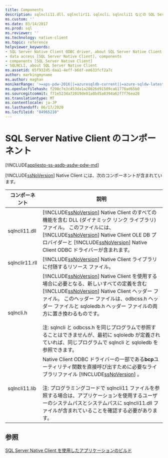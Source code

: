 ```yaml
---
title: Components
description: sqlncli11.dll、sqlnclir11、sqlncli、sqlncli11 などの SQL Server Native Client のコンポーネントについて説明します。
ms.custom: ''
ms.date: 03/14/2017
ms.prod: sql
ms.reviewer: ''
ms.technology: native-client
ms.topic: reference
helpviewer_keywords:
- SQL Server Native Client ODBC driver, about SQL Server Native Client ODBC driver
- data access [SQL Server Native Client], components
- components [SQL Server Native Client]
- SQLNCLI, about SQL Server Native Client
ms.assetid: 65f932d5-daa1-4eff-b6df-ee633fcf2a7c
author: markingmyname
ms.author: maghan
monikerRange: '>=aps-pdw-2016||=azuresqldb-current||=azure-sqldw-latest||>=sql-server-2016||=sqlallproducts-allversions||>=sql-server-linux-2017||=azuresqldb-mi-current'
ms.openlocfilehash: f298c7e3c453da1a20826d91509ca61778ad65b0
ms.sourcegitcommit: f71e523da72019de81a8bd5a0394a62f7f76ea20
ms.translationtype: MT
ms.contentlocale: ja-JP
ms.lasthandoff: 06/17/2020
ms.locfileid: "84965210"
---
```

# <a name="components-of-sql-server-native-client"></a>SQL Server Native Client のコンポーネント
[!INCLUDE[appliesto-ss-asdb-asdw-pdw-md](../../../includes/appliesto-ss-asdb-asdw-pdw-md.md)]

  [!INCLUDE[ssNoVersion](../../../includes/ssnoversion-md.md)] Native Client には、次のコンポーネントが含まれています。  
  
|コンポーネント|説明|  
|---------------|-----------------|  
|sqlncli11.dll|[!INCLUDE[ssNoVersion](../../../includes/ssnoversion-md.md)] Native Client のすべての機能を含む DLL (ダイナミック リンク ライブラリ) ファイル。 このファイルには、[!INCLUDE[ssNoVersion](../../../includes/ssnoversion-md.md)] Native Client OLE DB プロバイダーと [!INCLUDE[ssNoVersion](../../../includes/ssnoversion-md.md)] Native Client ODBC ドライバーが含まれます。|  
|sqlnclir11.rll|[!INCLUDE[ssNoVersion](../../../includes/ssnoversion-md.md)] Native Client ライブラリに付随するリソース ファイル。|   
|sqlncli.h|[!INCLUDE[ssNoVersion](../../../includes/ssnoversion-md.md)] Native Client を使用する場合に必要となる、新しいすべての定義を含む [!INCLUDE[ssNoVersion](../../../includes/ssnoversion-md.md)] Native Client ヘッダー ファイル。 このヘッダー ファイルは、odbcss.h ヘッダー ファイルと sqloledb.h ヘッダー ファイルの両方に置き換わるものです。<br /><br /> 注: sqlncli と odbcss.h を同じプログラムで参照することはできませんが、最初に sqloledb が定義されていれば、同じプログラムで sqlncli と sqloledb を参照できます。|  
|sqlncli11.lib|Native Client ODBC ドライバーの一部である**bcp**ユーティリティ関数を直接呼び出すために必要なライブラリファイル [!INCLUDE[ssNoVersion](../../../includes/ssnoversion-md.md)] 。<br /><br /> 注: プログラミングコードで sqlncli11 ファイルを参照する場合は、アプリケーションを使用するユーザーのシステムパスとシステムパスに sqlncli11.dll ファイルが含まれていることを確認する必要があります。|  
  
## <a name="see-also"></a>参照  
 [SQL Server Native Client を使用したアプリケーションのビルド](../../../relational-databases/native-client/applications/building-applications-with-sql-server-native-client.md)  
  
  
